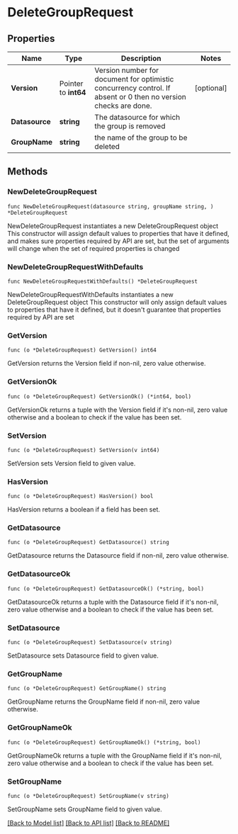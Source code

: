 # DeleteGroupRequest

## Properties

Name | Type | Description | Notes
------------ | ------------- | ------------- | -------------
**Version** | Pointer to **int64** | Version number for document for optimistic concurrency control. If absent or 0 then no version checks are done. | [optional] 
**Datasource** | **string** | The datasource for which the group is removed | 
**GroupName** | **string** | the name of the group to be deleted | 

## Methods

### NewDeleteGroupRequest

`func NewDeleteGroupRequest(datasource string, groupName string, ) *DeleteGroupRequest`

NewDeleteGroupRequest instantiates a new DeleteGroupRequest object
This constructor will assign default values to properties that have it defined,
and makes sure properties required by API are set, but the set of arguments
will change when the set of required properties is changed

### NewDeleteGroupRequestWithDefaults

`func NewDeleteGroupRequestWithDefaults() *DeleteGroupRequest`

NewDeleteGroupRequestWithDefaults instantiates a new DeleteGroupRequest object
This constructor will only assign default values to properties that have it defined,
but it doesn't guarantee that properties required by API are set

### GetVersion

`func (o *DeleteGroupRequest) GetVersion() int64`

GetVersion returns the Version field if non-nil, zero value otherwise.

### GetVersionOk

`func (o *DeleteGroupRequest) GetVersionOk() (*int64, bool)`

GetVersionOk returns a tuple with the Version field if it's non-nil, zero value otherwise
and a boolean to check if the value has been set.

### SetVersion

`func (o *DeleteGroupRequest) SetVersion(v int64)`

SetVersion sets Version field to given value.

### HasVersion

`func (o *DeleteGroupRequest) HasVersion() bool`

HasVersion returns a boolean if a field has been set.

### GetDatasource

`func (o *DeleteGroupRequest) GetDatasource() string`

GetDatasource returns the Datasource field if non-nil, zero value otherwise.

### GetDatasourceOk

`func (o *DeleteGroupRequest) GetDatasourceOk() (*string, bool)`

GetDatasourceOk returns a tuple with the Datasource field if it's non-nil, zero value otherwise
and a boolean to check if the value has been set.

### SetDatasource

`func (o *DeleteGroupRequest) SetDatasource(v string)`

SetDatasource sets Datasource field to given value.


### GetGroupName

`func (o *DeleteGroupRequest) GetGroupName() string`

GetGroupName returns the GroupName field if non-nil, zero value otherwise.

### GetGroupNameOk

`func (o *DeleteGroupRequest) GetGroupNameOk() (*string, bool)`

GetGroupNameOk returns a tuple with the GroupName field if it's non-nil, zero value otherwise
and a boolean to check if the value has been set.

### SetGroupName

`func (o *DeleteGroupRequest) SetGroupName(v string)`

SetGroupName sets GroupName field to given value.



[[Back to Model list]](../README.md#documentation-for-models) [[Back to API list]](../README.md#documentation-for-api-endpoints) [[Back to README]](../README.md)


